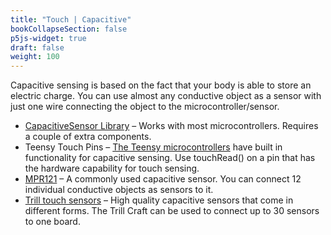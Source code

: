 ```yaml
---
title: "Touch | Capacitive"
bookCollapseSection: false
p5js-widget: true
draft: false
weight: 100
---
```


Capacitive sensing is based on the fact that your body is able to store an electric charge. You can use almost any conductive object as a sensor with just one wire connecting the object to the microcontroller/sensor.

- [CapacitiveSensor Library](https://github.com/PaulStoffregen/CapacitiveSensor) – Works with most microcontrollers. Requires a couple of extra components.
- Teensy Touch Pins – [The Teensy microcontrollers](https://www.pjrc.com/teensy/) have built in functionality for capacitive sensing. Use touchRead() on a pin that has the hardware capability for touch sensing.
- [MPR121](https://learn.adafruit.com/adafruit-mpr121-12-key-capacitive-touch-sensor-breakout-tutorial) – A commonly used capacitive sensor. You can connect 12 individual conductive objects as sensors to it.
- [Trill touch sensors](https://bela.io/products/trill/) – High quality capacitive sensors that come in different forms. The Trill Craft can be used to connect up to 30 sensors to one board.